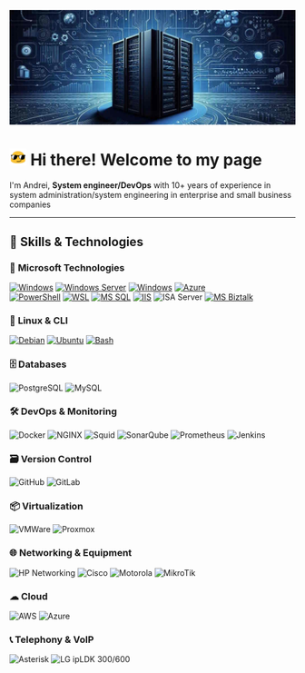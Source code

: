 ![!Header](https://github.com/KR-Sew/KR-Sew/blob/main/assets/header.jpg)
>
# <img src="/assets/HeaderIco.gif" width="30"> Hi there! Welcome to my page
>
I'm Andrei, **System engineer/DevOps** with 10+ years of experience in system administration/system engineering in enterprise and small business companies
>

---

## 🔧 Skills & Technologies

### 🏢 **Microsoft Technologies**

[![Windows](https://custom-icon-badges.demolab.com/badge/Windows-Microsoft-0078D6?style=flat&logo=ms-windows-10&logoColor=white)](https://www.microsoft.com/en-us/windows)
[![Windows Server](https://custom-icon-badges.demolab.com/badge/Windows%20Server-Microsoft-0078D6?style=flat&logo=ms-windows-server&logoColor=white)](https://www.microsoft.com/en-us/windows-server/)
[![Windows](https://custom-icon-badges.demolab.com/badge/Hyper_V-Microsoft-blue?style=flat&logo=icons8-server-ms-hyper-v&logoColor=blue&logoSize=auto&labelColor=grey)](https://www.microsoft.com/en-us/evalcenter/evaluate-hyper-v-server-2019)
[![Azure](https://custom-icon-badges.demolab.com/badge/Azure-Microsoft-0078D6?style=flat&logo=microsoftazure&logoColor=white)](https://azure.microsoft.com/en-us)  
[![PowerShell](https://custom-icon-badges.demolab.com/badge/.-PowerShell-blue.svg?style=flat&logo=powershell-core-eyecatch32&logoColor=white)](https://learn.microsoft.com/en-us/powershell/scripting/install/installing-powershell-on-windows?view=powershell-7.5)
[![WSL](https://img.shields.io/badge/WSL-Microsoft-blue?style=flat&logo=linux&logoColor=white&logoSize=auto&labelColor=4E9A06)](https://learn.microsoft.com/en-us/windows/wsl/about)
[![MS SQL](https://custom-icon-badges.demolab.com/badge/SQL_Server-Microsoft-blue?style=flat&logo=microsoft-sql-server&logoColor=red&logoSize=auto&labelColor=e1e5ee)](https://www.microsoft.com/en-us/sql-server/sql-server-downloads)
[![IIS](https://custom-icon-badges.demolab.com/badge/IIS-Microsoft-0078D6?style=flat&logo=microsoft-iis-server&logoColor=white)](https://www.iis.net/)
![ISA Server](https://custom-icon-badges.demolab.com/badge/ISA%20Server-Microsoft-0078D6?style=flat&logo=windows-forefront-isa&logoColor=white)
[![MS Biztalk](https://custom-icon-badges.demolab.com/badge/Biztalk_Server-Microsoft-blue?style=flat&logo=microsoft-sql-server&logoColor=red&logoSize=auto&labelColor=e1e5ee)](https://www.microsoft.com/en-us/sql-server/sql-server-downloads)

### 🐧 **Linux & CLI**

[![Debian](https://img.shields.io/badge/Debian-607078?style=flat&logo=debian&logoColor=white&logoSize=auto&labelColor=a81d33)](https://www.debian.org/)
[![Ubuntu](https://img.shields.io/badge/Ubuntu-607078?style=flat&logo=ubuntu&logoColor=white&logoSize=auto&labelColor=e95420)](https://ubuntu.com/download)
[![Bash](https://img.shields.io/badge/Bash-4EAA25?style=flat&logo=gnubash&logoColor=white&logoSize=auto&labelColor=black)](https://www.gnu.org/software/bash/)  

### 🗄 **Databases**

![PostgreSQL](https://img.shields.io/badge/PostgreSQL-336791?style=flat&logo=postgresql&logoColor=white&logoSize=auto&labelColor=5197e1)
![MySQL](https://img.shields.io/badge/MySQL-4479A0?style=flat&logo=mysql&logoColor=white&logoSize=auto&labelColor=336791)  

### 🛠 **DevOps & Monitoring**

![Docker](https://img.shields.io/badge/Docker-2496ED?style=flat&logo=docker&logoColor=white)
![NGINX](https://img.shields.io/badge/NGINX-009639?style=flat&logo=nginx&logoColor=white)
![Squid](https://custom-icon-badges.demolab.com/badge/Squid-042a2b?style=flat&logo=icons8-squid-16&logoColor=white&logoSize=auto&labelColor=54f2f2)
![SonarQube](https://img.shields.io/badge/SonarQube-4E9BCD?style=flat&logo=sonarqube&logoColor=white&logoSize=auto&labelColor=607078)
![Prometheus](https://img.shields.io/badge/Prometheus-E6522C?style=flat&logo=prometheus&logoColor=white&logoSize=auto&labelColor=607078)
![Jenkins](https://img.shields.io/badge/Jenkins-D24939?style=flat&logo=jenkins&logoColor=white&logoSize=auto&labelColor=607078)  

### 🗃 **Version Control**

![GitHub](https://img.shields.io/badge/GitHub-181717?style=flat&logo=github&logoColor=white)
![GitLab](https://img.shields.io/badge/GitLab-FC6D26?style=flat&logo=gitlab&logoColor=white)  

### 📦 **Virtualization**

![VMWare](https://img.shields.io/badge/VMWare-607078?style=flat&logo=vmware&logoColor=white)
![Proxmox](https://img.shields.io/badge/Proxmox-E57000?style=flat&logo=proxmox&logoColor=white&logoSize=auto&labelColor=grey)  

### 🌐 **Networking & Equipment**

![HP Networking](https://custom-icon-badges.demolab.com/badge/HP%20Networking-0096D6?style=flat&logo=hp-networking&logoColor=white&logoSize=auto&labelColor=607078)
![Cisco](https://img.shields.io/badge/Cisco-1BA0D7?style=flat&logo=cisco&logoColor=white&logoSize=auto&labelColor=607078)
![Motorola](https://img.shields.io/badge/Motorola%20Wireless-000000?style=flat&logo=motorola&logoColor=white)
![MikroTik](https://img.shields.io/badge/MikroTik-FF0000?style=flat&logo=mikrotik&logoColor=white)

### ☁ **Cloud**

![AWS](https://custom-icon-badges.demolab.com/badge/Cloud-AWS-e95420?style=flat&logo=aws&logoColor=white&logoSize=auto&labelColor=)
![Azure](https://custom-icon-badges.demolab.com/badge/Azure-Microsoft-0078D6?style=flat&logo=microsoftazure&logoColor=white)  

### 📞 **Telephony & VoIP**

![Asterisk](https://img.shields.io/badge/Asterisk-607078?style=flat&logo=asterisk&logoColor=white&logoSize=auto&labelColor=FF6600)
![LG ipLDK 300/600](https://img.shields.io/badge/LG%20ipLDK%20600-0078D6?style=flat)  

